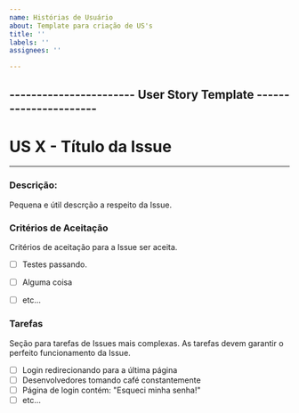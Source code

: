 ```yaml
---
name: Histórias de Usuário
about: Template para criação de US's
title: ''
labels: ''
assignees: ''

---
```


## ----------------------- User Story Template ----------------------

# US X - Título da Issue
---
### Descrição:
Pequena e útil descrção a respeito da Issue.

### Critérios de Aceitação
Critérios de aceitação para a Issue ser aceita.
- [ ] Testes passando.
- [ ] Alguma coisa
- [ ] etc...


### Tarefas
Seção para tarefas de Issues mais complexas. As tarefas devem garantir o perfeito funcionamento da Issue.
- [ ] Login redirecionando para a última página
- [ ] Desenvolvedores tomando café constantemente
- [ ] Página de login contém: "Esqueci minha senha!"
- [ ] etc...
